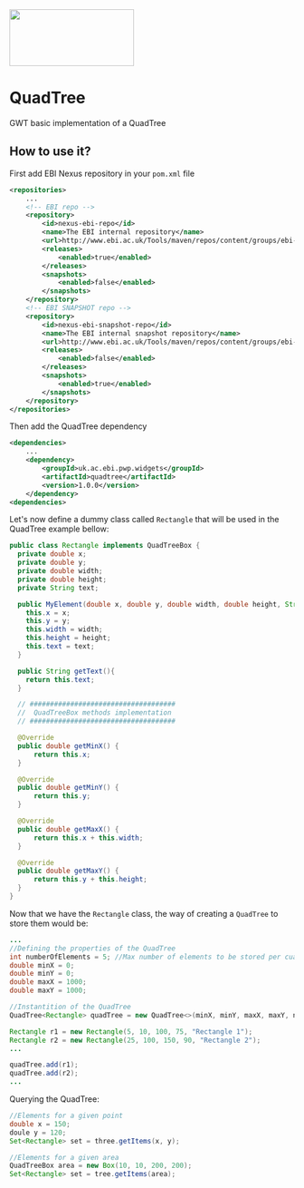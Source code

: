 <img src=https://cloud.githubusercontent.com/assets/6883670/22938783/bbef4474-f2d4-11e6-92a5-07c1a6964491.png width=220 height=100 />

# QuadTree
GWT basic implementation of a QuadTree

## How to use it?

First add EBI Nexus repository in your ```pom.xml``` file

```xml
<repositories>
    ...
    <!-- EBI repo -->
    <repository>
        <id>nexus-ebi-repo</id>
        <name>The EBI internal repository</name>
        <url>http://www.ebi.ac.uk/Tools/maven/repos/content/groups/ebi-repo/</url>
        <releases>
            <enabled>true</enabled>
        </releases>
        <snapshots>
            <enabled>false</enabled>
        </snapshots>
    </repository>
    <!-- EBI SNAPSHOT repo -->
    <repository>
        <id>nexus-ebi-snapshot-repo</id>
        <name>The EBI internal snapshot repository</name>
        <url>http://www.ebi.ac.uk/Tools/maven/repos/content/groups/ebi-snapshots/</url>
        <releases>
            <enabled>false</enabled>
        </releases>
        <snapshots>
            <enabled>true</enabled>
        </snapshots>
    </repository>
</repositories>
```

Then add the QuadTree dependency

```xml
<dependencies>
    ...
    <dependency>
        <groupId>uk.ac.ebi.pwp.widgets</groupId>
        <artifactId>quadtree</artifactId>
        <version>1.0.0</version>
    </dependency>
<dependencies>
```    

Let's now define a dummy class called ```Rectangle``` that will be used in the QuadTree example bellow:

```java
public class Rectangle implements QuadTreeBox {
  private double x;
  private double y;
  private double width;
  private double height;
  private String text;

  public MyElement(double x, double y, double width, double height, String text){
    this.x = x;
    this.y = y;
    this.width = width;
    this.height = height;
    this.text = text;
  }

  public String getText(){
    return this.text;
  }

  // ####################################
  //  QuadTreeBox methods implementation
  // ####################################

  @Override
  public double getMinX() {
      return this.x;
  }

  @Override
  public double getMinY() {
      return this.y;
  }

  @Override
  public double getMaxX() {
      return this.x + this.width;
  }

  @Override
  public double getMaxY() {
      return this.y + this.height;
  }
}
```  
  
Now that we have the ```Rectangle``` class, the way of creating a ```QuadTree``` to store them would be:

```java
...
//Defining the properties of the QuadTree
int numberOfElements = 5; //Max number of elements to be stored per cuadrant
double minX = 0;
double minY = 0;
double maxX = 1000;
double maxY = 1000;

//Instantition of the QuadTree
QuadTree<Rectangle> quadTree = new QuadTree<>(minX, minY, maxX, maxY, numberOfElements);

Rectangle r1 = new Rectangle(5, 10, 100, 75, "Rectangle 1");
Rectangle r2 = new Rectangle(25, 100, 150, 90, "Rectangle 2");
...

quadTree.add(r1);
quadTree.add(r2);
...
```

Querying the QuadTree:

```java
//Elements for a given point
double x = 150;
doule y = 120;
Set<Rectangle> set = three.getItems(x, y);

//Elements for a given area
QuadTreeBox area = new Box(10, 10, 200, 200);
Set<Rectangle> set = tree.getItems(area);
```
